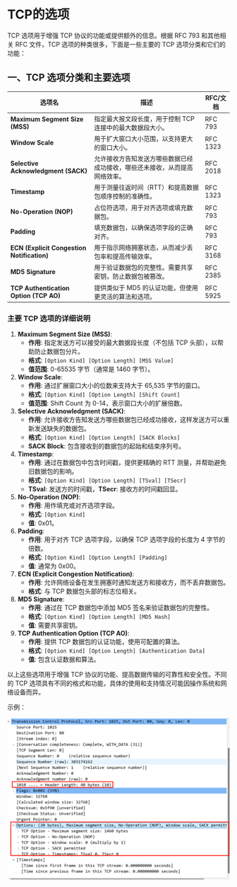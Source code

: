# TCP的选项

TCP 选项用于增强 TCP 协议的功能或提供额外的信息。根据 RFC 793 和其他相关 RFC 文件，TCP 选项的种类很多，下面是一些主要的 TCP 选项分类和它们的功能：

## 一、TCP 选项分类和主要选项

| 选项名                                     | 描述                                                         | RFC/文档 |
| ------------------------------------------ | ------------------------------------------------------------ | -------- |
| **Maximum Segment Size (MSS)**             | 指定最大报文段长度，用于控制 TCP 连接中的最大数据段大小。    | RFC 793  |
| **Window Scale**                           | 用于扩大窗口大小范围，以支持更大的窗口大小。                 | RFC 1323 |
| **Selective Acknowledgment (SACK)**        | 允许接收方告知发送方哪些数据已经成功接收，哪些还未接收，从而提高网络效率。 | RFC 2018 |
| **Timestamp**                              | 用于测量往返时间（RTT）和提高数据包顺序控制的准确性。        | RFC 1323 |
| **No-Operation (NOP)**                     | 占位符选项，用于对齐选项或填充数据包。                       | RFC 793  |
| **Padding**                                | 填充数据包，以确保选项字段的正确对齐。                       | RFC 793  |
| **ECN (Explicit Congestion Notification)** | 用于指示网络拥塞状态，从而减少丢包率和提高传输效率。         | RFC 3168 |
| **MD5 Signature**                          | 用于验证数据包的完整性。需要共享密钥，防止数据包被篡改。     | RFC 2385 |
| **TCP Authentication Option (TCP AO)**     | 提供类似于 MD5 的认证功能，但使用更灵活的算法和选项。        | RFC 5925 |

### 主要 TCP 选项的详细说明

1. **Maximum Segment Size (MSS)**:
    - **作用**: 指定发送方可以接受的最大数据段长度（不包括 TCP 头部），以帮助防止数据包分片。
    - **格式**: `[Option Kind] [Option Length] [MSS Value]`
    - **值范围**: 0-65535 字节（通常是 1460 字节）。
2. **Window Scale**:
    - **作用**: 通过扩展窗口大小的位数来支持大于 65,535 字节的窗口。
    - **格式**: `[Option Kind] [Option Length] [Shift Count]`
    - **值范围**: Shift Count 为 0-14，表示窗口大小的扩展倍数。
3. **Selective Acknowledgment (SACK)**:
    - **作用**: 允许接收方告知发送方哪些数据包已经成功接收，这样发送方可以重新发送缺失的数据包。
    - **格式**: `[Option Kind] [Option Length] [SACK Blocks]`
    - **SACK Block**: 包含接收到的数据包的起始和结束序列号。
4. **Timestamp**:
    - **作用**: 通过在数据包中包含时间戳，提供更精确的 RTT 测量，并帮助避免旧数据包的影响。
    - **格式**: `[Option Kind] [Option Length] [TSval] [TSecr]`
    - **TSval**: 发送方的时间戳，**TSecr**: 接收方的时间戳回显。
5. **No-Operation (NOP)**:
    - **作用**: 用作填充或对齐选项字段。
    - **格式**: `[Option Kind]`
    - **值**: 0x01。
6. **Padding**:
    - **作用**: 用于对齐 TCP 选项字段，以确保 TCP 选项字段的长度为 4 字节的倍数。
    - **格式**: `[Option Kind] [Option Length] [Padding]`
    - **值**: 通常为 0x00。
7. **ECN (Explicit Congestion Notification)**:
    - **作用**: 允许网络设备在发生拥塞时通知发送方和接收方，而不丢弃数据包。
    - **格式**: 与 TCP 数据包头部的标志位相关。
8. **MD5 Signature**:
    - **作用**: 通过在 TCP 数据包中添加 MD5 签名来验证数据包的完整性。
    - **格式**: `[Option Kind] [Option Length] [MD5 Hash]`
    - **值**: 需要共享密钥。
9. **TCP Authentication Option (TCP AO)**:
    - **作用**: 提供 TCP 数据包的认证功能，使用可配置的算法。
    - **格式**: `[Option Kind] [Option Length] [Authentication Data]`
    - **值**: 包含认证数据和算法。

以上这些选项用于增强 TCP 协议的功能、提高数据传输的可靠性和安全性。不同的 TCP 选项具有不同的格式和功能，具体的使用和支持情况可能因操作系统和网络设备而异。

示例：

<img src="../typora-image/image-20240821201155903.png" alt="image-20240821201155903" style="zoom: 50%;" />